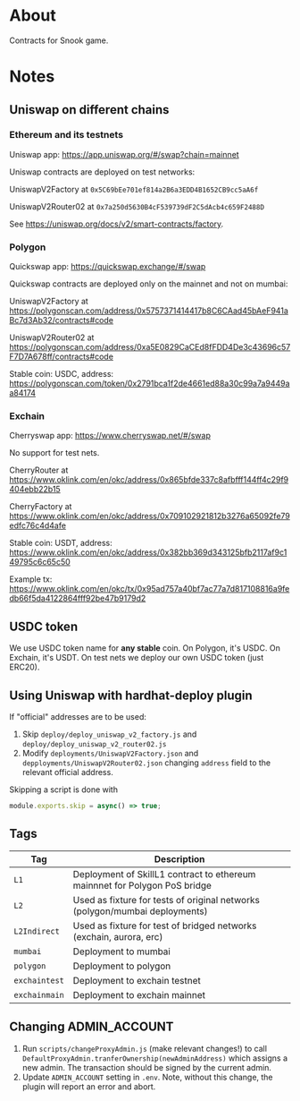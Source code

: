 
# About

Contracts for Snook game.

# Notes

## Uniswap on different chains
### Ethereum and its testnets

Uniswap app: https://app.uniswap.org/#/swap?chain=mainnet

Uniswap contracts are deployed on test networks:

UniswapV2Factory at `0x5C69bEe701ef814a2B6a3EDD4B1652CB9cc5aA6f`

UniswapV2Router02 at `0x7a250d5630B4cF539739dF2C5dAcb4c659F2488D`

See https://uniswap.org/docs/v2/smart-contracts/factory.
### Polygon 

Quickswap app: https://quickswap.exchange/#/swap

Quickswap contracts are deployed only on the mainnet and not on mumbai:

UniswapV2Factory at https://polygonscan.com/address/0x5757371414417b8C6CAad45bAeF941aBc7d3Ab32/contracts#code

UniswapV2Router02 at https://polygonscan.com/address/0xa5E0829CaCEd8fFDD4De3c43696c57F7D7A678ff/contracts#code

Stable coin: USDC, address: https://polygonscan.com/token/0x2791bca1f2de4661ed88a30c99a7a9449aa84174

### Exchain

Cherryswap app: https://www.cherryswap.net/#/swap

No support for test nets.

CherryRouter at https://www.oklink.com/en/okc/address/0x865bfde337c8afbfff144ff4c29f9404ebb22b15 

CherryFactory at https://www.oklink.com/en/okc/address/0x709102921812b3276a65092fe79edfc76c4d4afe

Stable coin: USDT, address: https://www.oklink.com/en/okc/address/0x382bb369d343125bfb2117af9c149795c6c65c50

Example tx: https://www.oklink.com/en/okc/tx/0x95ad757a40bf7ac77a7d817108816a9fedb66f5da4122864fff92be47b9179d2

## USDC token

We use USDC token name for **any stable** coin. On Polygon, it's USDC. On Exchain, it's USDT. On test nets we deploy our own USDC token (just ERC20).

## Using Uniswap with hardhat-deploy plugin

If "official" addresses are to be used:

1. Skip `deploy/deploy_uniswap_v2_factory.js` and `deploy/deploy_uniswap_v2_router02.js`
2. Modify `deployments/UniswapV2Factory.json` and `depployments/UniswapV2Router02.json` changing `address` field to the relevant official address.

Skipping a script is done with

```js
module.exports.skip = async() => true;
```

## Tags

|Tag |Description|
|----|-----------|
|`L1`  | Deployment of SkillL1 contract to ethereum mainnnet for Polygon PoS bridge|
|`L2`  | Used as fixture for tests of original networks (polygon/mumbai deployments)|
|`L2Indirect`|Used as fixture for test of bridged networks (exchain, aurora, erc)|
|`mumbai`|Deployment to mumbai|
|`polygon`|Deployment to polygon|
|`exchaintest`|Deployment to exchain testnet|
|`exchainmain`|Deployment to exchain mainnet| 

## Changing ADMIN_ACCOUNT

1. Run `scripts/changeProxyAdmin.js` (make relevant changes!) to call `DefaultProxyAdmin.tranferOwnership(newAdminAddress)` which assigns a new admin. The transaction should be signed by the current admin.
2. Update `ADMIN_ACCOUNT` setting in `.env`. Note, without this change, the plugin will report an error and abort. 